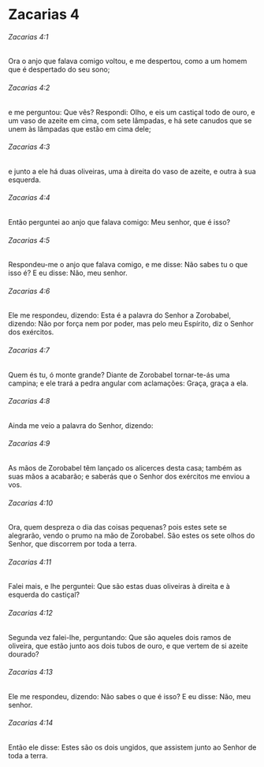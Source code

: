 # Zacarias 4

###### Zacarias 4:1

Ora o anjo que falava comigo voltou, e me despertou, como a um homem que é despertado do seu sono;

###### Zacarias 4:2

e me perguntou: Que vês? Respondi: Olho, e eis um castiçal todo de ouro, e um vaso de azeite em cima, com sete lâmpadas, e há sete canudos que se unem às lâmpadas que estão em cima dele;

###### Zacarias 4:3

e junto a ele há duas oliveiras, uma à direita do vaso de azeite, e outra à sua esquerda.

###### Zacarias 4:4

Então perguntei ao anjo que falava comigo: Meu senhor, que é isso?

###### Zacarias 4:5

Respondeu-me o anjo que falava comigo, e me disse: Não sabes tu o que isso é? E eu disse: Não, meu senhor.

###### Zacarias 4:6

Ele me respondeu, dizendo: Esta é a palavra do Senhor a Zorobabel, dizendo: Não por força nem por poder, mas pelo meu Espírito, diz o Senhor dos exércitos.

###### Zacarias 4:7

Quem és tu, ó monte grande? Diante de Zorobabel tornar-te-ás uma campina; e ele trará a pedra angular com aclamações: Graça, graça a ela.

###### Zacarias 4:8

Ainda me veio a palavra do Senhor, dizendo:

###### Zacarias 4:9

As mãos de Zorobabel têm lançado os alicerces desta casa; também as suas mãos a acabarão; e saberás que o Senhor dos exércitos me enviou a vos.

###### Zacarias 4:10

Ora, quem despreza o dia das coisas pequenas? pois estes sete se alegrarão, vendo o prumo na mão de Zorobabel. São estes os sete olhos do Senhor, que discorrem por toda a terra.

###### Zacarias 4:11

Falei mais, e lhe perguntei: Que são estas duas oliveiras à direita e à esquerda do castiçal?

###### Zacarias 4:12

Segunda vez falei-lhe, perguntando: Que são aqueles dois ramos de oliveira, que estão junto aos dois tubos de ouro, e que vertem de si azeite dourado?

###### Zacarias 4:13

Ele me respondeu, dizendo: Não sabes o que é isso? E eu disse: Não, meu senhor.

###### Zacarias 4:14

Então ele disse: Estes são os dois ungidos, que assistem junto ao Senhor de toda a terra.

